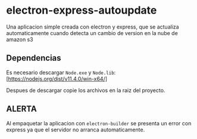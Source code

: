 # electron-express-autoupdate

Una aplicacion simple creada con electron y express, que se actualiza automaticamente cuando detecta un cambio de version en la nube de amazon s3


## Dependencias

Es necesario descargar `Node.exe` y `Node.lib`: [https://nodejs.org/dist/v11.4.0/win-x64/]

Despues de descargar copie los archivos en la raiz del proyecto.

## ALERTA

Al empaquetar la aplicacion con `electron-builder` se presenta un error con express ya que el servidor no arranca automaticamente.
